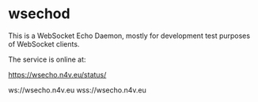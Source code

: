 ﻿# wsechod

This is a WebSocket Echo Daemon, mostly for development test purposes of WebSocket clients.

The service is online at:

https://wsecho.n4v.eu/status/

ws://wsecho.n4v.eu
wss://wsecho.n4v.eu
